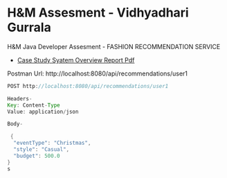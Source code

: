 # H&M Assesment - Vidhyadhari Gurrala
H&amp;M Java Developer Assesment - FASHION RECOMMENDATION SERVICE

- [Case Study Syatem Overview Report Pdf](System_Overview.pdf)

Postman Url: http://localhost:8080/api/recommendations/user1

``````java
POST http://localhost:8080/api/recommendations/user1

Headers-
Key: Content-Type
Value: application/json

Body-

 {
  "eventType": "Christmas",
  "style": "Casual",
  "budget": 500.0
}
s
``````
